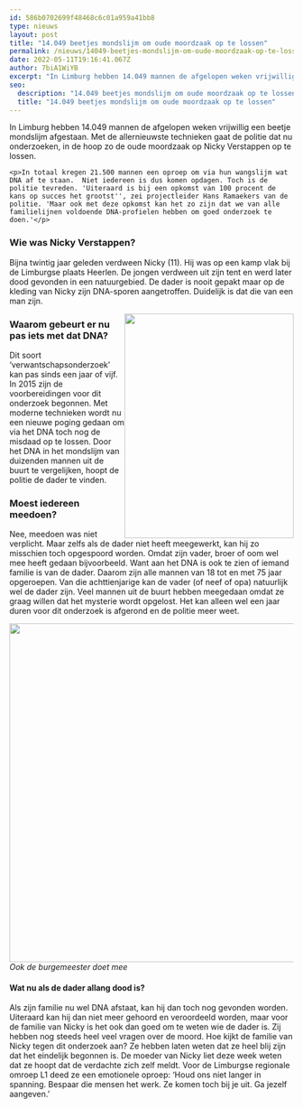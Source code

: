 ```yaml
---
id: 586b0702699f48468c6c01a959a41bb8
type: nieuws
layout: post
title: "14.049 beetjes mondslijm om oude moordzaak op te lossen"
permalink: /nieuws/14049-beetjes-mondslijm-om-oude-moordzaak-op-te-lossen/
date: 2022-05-11T19:16:41.067Z
author: 7biA1WiYB
excerpt: "In Limburg hebben 14.049 mannen de afgelopen weken vrijwillig een beetje mondslijm afgestaan. Met de allernieuwste technieken gaat de politie dat nu onderzoeken, in de hoop zo de oude moordzaak op Nicky Verstappen op te lossen.  "
seo:
  description: "14.049 beetjes mondslijm om oude moordzaak op te lossen"
  title: "14.049 beetjes mondslijm om oude moordzaak op te lossen"
---
```

In Limburg hebben 14.049 mannen de afgelopen weken vrijwillig een beetje mondslijm afgestaan. Met de allernieuwste technieken gaat de politie dat nu onderzoeken, in de hoop zo de oude moordzaak op Nicky Verstappen op te lossen.  

    <p>In totaal kregen 21.500 mannen een oproep om via hun wangslijm wat DNA af te staan.  Niet iedereen is dus komen opdagen. Toch is de politie tevreden. 'Uiteraard is bij een opkomst van 100 procent de kans op succes het grootst'', zei projectleider Hans Ramaekers van de politie. 'Maar ook met deze opkomst kan het zo zijn dat we van alle familielijnen voldoende DNA-profielen hebben om goed onderzoek te doen.'</p>
<h3>Wie was Nicky Verstappen? </h3>
<p>Bijna twintig jaar geleden verdween Nicky (11). Hij was op een kamp vlak bij de Limburgse plaats Heerlen. De jongen verdween uit zijn tent en werd later dood gevonden in een natuurgebied. De dader is nooit gepakt maar op de kleding van Nicky zijn DNA-sporen aangetroffen. Duidelijk is dat die van een man zijn. </p>
<p><div class="media media-element-container media-default media-float-right"><div id="file-532573" class="file file-image file-image-jpeg">

        
  
  <div class="content">
    <img height="709" width="534" style="width: 300px; height: 398px; float: right;" class="media-element file-default" data-delta="1" src="https://7dagen.netlify.app/sites/default/files/download%20%282%29.jpg" alt="">  </div>

  
</div>
</div>
<h3>Waarom gebeurt er nu pas iets met dat DNA?</h3>
<p>Dit soort ‘verwantschapsonderzoek’ kan pas sinds een jaar of vijf. In 2015 zijn de voorbereidingen voor dit onderzoek begonnen. Met moderne technieken wordt nu een nieuwe poging gedaan om via het DNA toch nog de misdaad op te lossen. Door het DNA in het mondslijm van duizenden mannen uit de buurt te vergelijken, hoopt de politie de dader te vinden. </p>
<h3>Moest iedereen meedoen? </h3>
<p>Nee, meedoen was niet verplicht. Maar zelfs als de dader niet heeft meegewerkt, kan hij zo misschien toch opgespoord worden. Omdat zijn vader, broer of oom wel mee heeft gedaan bijvoorbeeld. Want aan het DNA is ook te zien of iemand familie is van de dader. Daarom zijn alle mannen van 18 tot en met 75 jaar opgeroepen. Van die achttienjarige kan de vader (of neef of opa) natuurlijk wel de dader zijn. Veel mannen uit de buurt hebben meegedaan omdat ze graag willen dat het mysterie wordt opgelost. Het kan alleen wel een jaar duren voor dit onderzoek is afgerond en de politie meer weet. </p>
<p><div class="media media-element-container media-default"><div id="file-532574" class="file file-image file-image-jpeg">

        
  
  <div class="content">
    <img height="6000" width="9000" style="width: 900px; height: 600px;" class="media-element file-default" data-delta="1" src="https://7dagen.netlify.app/sites/default/files/ANP-56040438.jpg" alt="">  </div>

  
</div>
</div><em>Ook de burgemeester doet mee</em>
<h4>Wat nu als de dader allang dood is? </h4>
<p>Als zijn familie nu wel DNA afstaat, kan hij dan toch nog gevonden worden. Uiteraard kan hij dan niet meer gehoord en veroordeeld worden, maar voor de familie van Nicky is het ook dan goed om te weten wie de dader is. Zij hebben nog steeds heel veel vragen over de moord. Hoe kijkt de familie van Nicky tegen dit onderzoek aan? Ze hebben laten weten dat ze heel blij zijn dat het eindelijk begonnen is. De moeder van Nicky liet deze week weten dat ze hoopt dat de verdachte zich zelf meldt. Voor de Limburgse regionale omroep L1 deed ze een emotionele oproep: ‘Houd ons niet langer in spanning. Bespaar die mensen het werk. Ze komen toch bij je uit. Ga jezelf aangeven.’ </p>  
